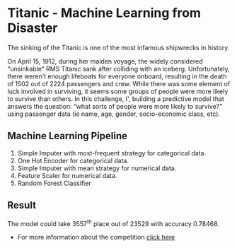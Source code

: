 # Titanic - Machine Learning from Disaster
The sinking of the Titanic is one of the most infamous shipwrecks in history.

On April 15, 1912, during her maiden voyage, the widely considered “unsinkable” RMS Titanic sank after colliding with an iceberg. Unfortunately, there weren’t enough lifeboats for everyone onboard, resulting in the death of 1502 out of 2224 passengers and crew. While there was some element of luck involved in surviving, it seems some groups of people were more likely to survive than others.
In this challenge, I', building a predictive model that answers the question: “what sorts of people were more likely to survive?” using passenger data (ie name, age, gender, socio-economic class, etc).
 
## Machine Learning Pipeline
1. Simple Imputer with most-frequent strategy for categorical data.
2. One Hot Encoder for categorical data.
3. Simple Imputer with mean strategy for numerical data.
4. Feature Scaler for numerical data.
5. Random Forest Classifier

## Result
The model could take 3557<sup>th</sup> place out of 23529 with accuracy 0.78468.


* For more information about the competition [click here](https://www.kaggle.com/c/titanic/overview)
